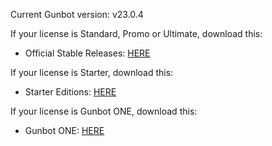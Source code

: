 Current Gunbot version: v23.0.4

If your license is Standard, Promo or Ultimate, download this:
- Official Stable Releases: [HERE](https://github.com/GuntharDeNiro/BTCT/releases/tag/2304)

If your license is Starter, download this:
- Starter Editions: [HERE](https://github.com/GuntharDeNiro/BTCT/releases/tag/2163)

If your license is Gunbot ONE, download this:
- Gunbot ONE: [HERE](https://github.com/GuntharDeNiro/BTCT/releases/tag/ONE)


